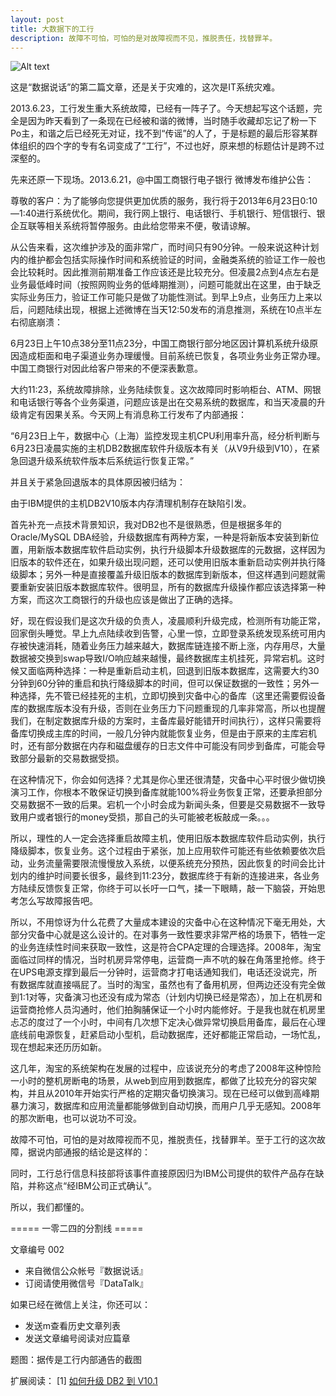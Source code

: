```yaml
---
layout: post
title: 大数据下的工行
description: 故障不可怕，可怕的是对故障视而不见，推脱责任，找替罪羊。 
---
```


![Alt text](http://pic.yupoo.com/ningoo/D0TPtcG7/p1roB.jpg)

这是“数据说话”的第二篇文章，还是关于灾难的，这次是IT系统灾难。

2013.6.23，工行发生重大系统故障，已经有一阵子了。今天想起写这个话题，完全是因为昨天看到了一条现在已经被和谐的微博，当时随手收藏却忘记了粉一下Po主，和谐之后已经死无对证，找不到“传谣”的人了，于是标题的最后形容某群体组织的四个字的专有名词变成了“工行”，不过也好，原来想的标题估计是跨不过深壑的。

先来还原一下现场。2013.6.21，@中国工商银行电子银行 微博发布维护公告：

尊敬的客户：为了能够向您提供更加优质的服务，我行将于2013年6月23日0:10—1:40进行系统优化。期间，我行网上银行、电话银行、手机银行、短信银行、银企互联等相关系统将暂停服务。由此给您带来不便，敬请谅解。

从公告来看，这次维护涉及的面非常广，而时间只有90分钟。一般来说这种计划内的维护都会包括实际操作时间和系统验证的时间，金融类系统的验证工作一般也会比较耗时。因此推测前期准备工作应该还是比较充分。但凌晨2点到4点左右是业务最低峰时间（按照网购业务的低峰期推测），问题可能就出在这里，由于缺乏实际业务压力，验证工作可能只是做了功能性测试。到早上9点，业务压力上来以后，问题陆续出现，根据上述微博在当天12:50发布的消息推测，系统在10点半左右彻底崩溃：

6月23日上午10点38分至11点23分，中国工商银行部分地区因计算机系统升级原因造成柜面和电子渠道业务办理缓慢。目前系统已恢复，各项业务业务正常办理。中国工商银行对因此给客户带来的不便深表歉意。

大约11:23，系统故障排除，业务陆续恢复。这次故障同时影响柜台、ATM、网银和电话银行等各个业务渠道，问题应该是出在交易系统的数据库，和当天凌晨的升级肯定有因果关系。今天网上有消息称工行发布了内部通报：

“6月23日上午，数据中心（上海）监控发现主机CPU利用率升高，经分析判断与6月23日凌晨实施的主机DB2数据库软件升级版本有关（从V9升级到V10），在紧急回退升级系统软件版本后系统运行恢复正常。”

并且关于紧急回退版本的具体原因被归结为：

由于IBM提供的主机DB2V10版本内存清理机制存在缺陷引发。

首先补充一点技术背景知识，我对DB2也不是很熟悉，但是根据多年的Oracle/MySQL DBA经验，升级数据库有两种方案，一种是将新版本安装到新位置，用新版本数据库软件启动实例，执行升级脚本升级数据库的元数据，这样因为旧版本的软件还在，如果升级出现问题，还可以使用旧版本重新启动实例并执行降级脚本；另外一种是直接覆盖升级旧版本的数据库到新版本，但这样遇到问题就需要重新安装旧版本数据库软件。很明显，所有的数据库升级操作都应该选择第一种方案，而这次工商银行的升级也应该是做出了正确的选择。

好，现在假设我们是这次升级的负责人，凌晨顺利升级完成，检测所有功能正常，回家倒头睡觉。早上九点陆续收到告警，心里一惊，立即登录系统发现系统可用内存被快速消耗，随着业务压力越来越大，数据库链连接不断上涨，内存用尽，大量数据被交换到swap导致I/O响应越来越慢，最终数据库主机挂死，异常宕机。这时候又面临两种选择：一种是重新启动主机，回退到旧版本数据库，这需要大约30分钟到60分钟的重启和执行降级脚本的时间，但可以保证数据的一致性；另外一种选择，先不管已经挂死的主机，立即切换到灾备中心的备库（这里还需要假设备库的数据库版本没有升级，否则在业务压力下问题重现的几率非常高，所以也提醒我们，在制定数据库升级的方案时，主备库最好能错开时间执行），这样只需要将备库切换成主库的时间，一般几分钟内就能恢复业务，但是由于原来的主库宕机时，还有部分数据在内存和磁盘缓存的日志文件中可能没有同步到备库，可能会导致部分最新的交易数据受损。

在这种情况下，你会如何选择？尤其是你心里还很清楚，灾备中心平时很少做切换演习工作，你根本不敢保证切换到备库就能100%将业务恢复正常，还要承担部分交易数据不一致的后果。宕机一个小时会成为新闻头条，但要是交易数据不一致导致用户或者银行的money受损，那自己的头可能被老板敲成一条。。。

所以，理性的人一定会选择重启故障主机，使用旧版本数据库软件启动实例，执行降级脚本，恢复业务。这个过程由于紧张，加上应用软件可能还有些依赖要依次启动，业务流量需要限流慢慢放入系统，以便系统充分预热，因此恢复的时间会比计划内的维护时间要长很多，最终到11:23分，数据库终于有新的连接进来，各业务方陆续反馈恢复正常，你终于可以长吁一口气，揉一下眼睛，敲一下脑袋，开始思考怎么写故障报告吧。

所以，不用惊讶为什么花费了大量成本建设的灾备中心在这种情况下毫无用处，大部分灾备中心就是这么设计的。在对事务一致性要求非常严格的场景下，牺牲一定的业务连续性时间来获取一致性，这是符合CPA定理的合理选择。2008年，淘宝面临过同样的情况，当时机房异常停电，运营商一声不吭的躲在角落里抢修。终于在UPS电源支撑到最后一分钟时，运营商才打电话通知我们，电话还没说完，所有数据库就直接嗝屁了。当时的淘宝，虽然也有了备用机房，但两边还没有完全做到1:1对等，灾备演习也还没有成为常态（计划内切换已经是常态），加上在机房和运营商抢修人员沟通时，他们拍胸脯保证一个小时内能修好。于是我也就在机房里忐忑的度过了一个小时，中间有几次想下定决心做异常切换启用备库，最后在心理底线前电源恢复，赶紧启动小型机，启动数据库，还好都能正常启动，一场忙乱，现在想起来还历历如新。

这几年，淘宝的系统架构在发展的过程中，应该说充分的考虑了2008年这种惊险一小时的整机房断电的场景，从web到应用到数据库，都做了比较充分的容灾架构，并且从2010年开始实行严格的定期灾备切换演习。现在已经可以做到高峰期暴力演习，数据库和应用流量都能够做到自动切换，而用户几乎无感知。2008年的那次断电，也可以说功不可没。

故障不可怕，可怕的是对故障视而不见，推脱责任，找替罪羊。至于工行的这次故障，据说内部通报的结论是这样的：

同时，工行总行信息科技部将该事件直接原因归为IBM公司提供的软件产品存在缺陷，并称这点“经IBM公司正式确认”。

所以，我们都懂的。

===== 一零二四的分割线 =====

文章编号 002

* 来自微信公众帐号『数据说话』
* 订阅请使用微信号『DataTalk』

如果已经在微信上关注，你还可以：

* 发送m查看历史文章列表
* 发送文章编号阅读对应篇章

题图：据传是工行内部通告的截图

扩展阅读：
[1] [如何升级 DB2 到 V10.1](http://www.ibm.com/developerworks/cn/data/library/techarticle/dm-1207qianx/)
